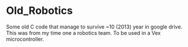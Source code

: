# Old_Robotics
Some old C code that manage to survive ~10 (2013) year in google drive. This was from my time one a robotics team. To be used in a Vex microcontroller.  
